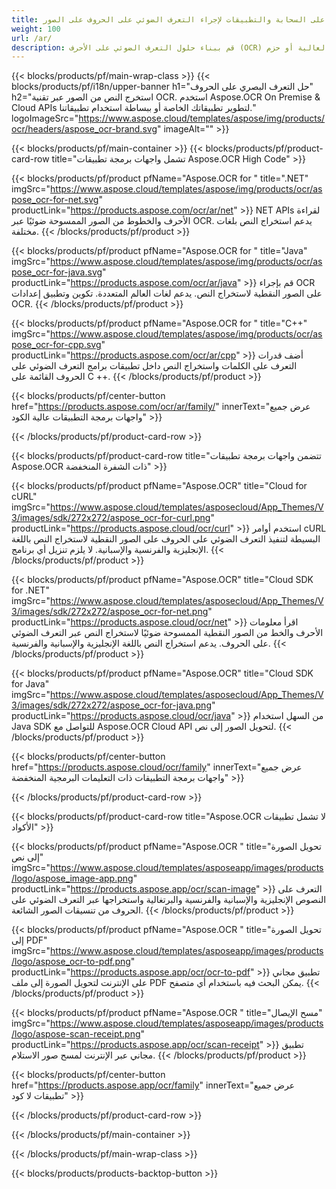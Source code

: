 ```yaml
---
title: في مكان العمل ، حلول قائمة على السحابة والتطبيقات لإجراء التعرف الضوئي على الحروف على الصور 
weight: 100
url: /ar/
description: قم ببناء حلول التعرف الضوئي على الأحرف (OCR) عبر واجهات برمجة التطبيقات ذات الأكواد العالية أو حزم SDK المستندة إلى السحابة. أو استخدم تطبيقاتنا البسيطة عبر الأنظمة الأساسية لاستخراج النص.
---
```


{{< blocks/products/pf/main-wrap-class >}}
{{< blocks/products/pf/i18n/upper-banner h1="حل التعرف البصري على الحروف" h2="استخرج النص من الصور عبر تقنية OCR. استخدم Aspose.OCR On Premise & Cloud APIs لتطوير تطبيقاتك الخاصة أو ببساطة استخدام تطبيقاتنا." logoImageSrc="https://www.aspose.cloud/templates/aspose/img/products/ocr/headers/aspose_ocr-brand.svg" imageAlt="" >}}

{{< blocks/products/pf/main-container >}}
{{< blocks/products/pf/product-card-row title="تشمل واجهات برمجة تطبيقات Aspose.OCR High Code" >}}

{{< blocks/products/pf/product pfName="Aspose.OCR for " title=".NET" imgSrc="https://www.aspose.cloud/templates/aspose/img/products/ocr/aspose_ocr-for-net.svg" productLink="https://products.aspose.com/ocr/ar/net" >}}
NET APIs لقراءة الأحرف والخطوط من الصور الممسوحة ضوئيًا عبر OCR. يدعم استخراج النص بلغات مختلفة.
{{< /blocks/products/pf/product >}}

{{< blocks/products/pf/product pfName="Aspose.OCR for " title="Java" imgSrc="https://www.aspose.cloud/templates/aspose/img/products/ocr/aspose_ocr-for-java.svg" productLink="https://products.aspose.com/ocr/ar/java" >}}
قم بإجراء OCR على الصور النقطية لاستخراج النص. يدعم لغات العالم المتعددة. تكوين وتطبيق إعدادات OCR.
{{< /blocks/products/pf/product >}}

{{< blocks/products/pf/product pfName="Aspose.OCR for " title="C++" imgSrc="https://www.aspose.cloud/templates/aspose/img/products/ocr/aspose_ocr-for-cpp.svg" productLink="https://products.aspose.com/ocr/ar/cpp" >}}
أضف قدرات التعرف على الكلمات واستخراج النص داخل تطبيقات برامج التعرف الضوئي على الحروف القائمة على C ++.
{{< /blocks/products/pf/product >}}

{{< blocks/products/pf/center-button href="https://products.aspose.com/ocr/ar/family/" innerText="عرض جميع واجهات برمجة التطبيقات عالية الكود" >}}

{{< /blocks/products/pf/product-card-row >}}

{{< blocks/products/pf/product-card-row title="تتضمن واجهات برمجة تطبيقات Aspose.OCR ذات الشفرة المنخفضة" >}}

{{< blocks/products/pf/product pfName="Aspose.OCR" title="Cloud for cURL" imgSrc="https://www.aspose.cloud/templates/asposecloud/App_Themes/V3/images/sdk/272x272/aspose_ocr-for-curl.png" productLink="https://products.aspose.cloud/ocr/curl" >}}
استخدم أوامر cURL البسيطة لتنفيذ التعرف الضوئي على الحروف على الصور النقطية لاستخراج النص باللغة الإنجليزية والفرنسية والإسبانية. لا يلزم تنزيل أي برنامج.
{{< /blocks/products/pf/product >}}

{{< blocks/products/pf/product pfName="Aspose.OCR" title="Cloud SDK for .NET" imgSrc="https://www.aspose.cloud/templates/asposecloud/App_Themes/V3/images/sdk/272x272/aspose_ocr-for-net.png" productLink="https://products.aspose.cloud/ocr/net" >}}
اقرأ معلومات الأحرف والخط من الصور النقطية الممسوحة ضوئيًا لاستخراج النص عبر التعرف الضوئي على الحروف. يدعم استخراج النص باللغة الإنجليزية والإسبانية والفرنسية.
{{< /blocks/products/pf/product >}}

{{< blocks/products/pf/product pfName="Aspose.OCR" title="Cloud SDK for Java" imgSrc="https://www.aspose.cloud/templates/asposecloud/App_Themes/V3/images/sdk/272x272/aspose_ocr-for-java.png" productLink="https://products.aspose.cloud/ocr/java" >}}
من السهل استخدام Java SDK للتواصل مع Aspose.OCR Cloud API لتحويل الصور إلى نص.
{{< /blocks/products/pf/product >}}

{{< blocks/products/pf/center-button href="https://products.aspose.cloud/ocr/family" innerText="عرض جميع واجهات برمجة التطبيقات ذات التعليمات البرمجية المنخفضة" >}}

{{< /blocks/products/pf/product-card-row >}}

{{< blocks/products/pf/product-card-row title="Aspose.OCR لا تشمل تطبيقات الأكواد" >}}

{{< blocks/products/pf/product pfName="Aspose.OCR " title="تحويل الصورة إلى نص" imgSrc="https://www.aspose.cloud/templates/asposeapp/images/products/logo/aspose_image-app.png" productLink="https://products.aspose.app/ocr/scan-image" >}}
التعرف على النصوص الإنجليزية والإسبانية والفرنسية والبرتغالية واستخراجها عبر التعرف الضوئي على الحروف من تنسيقات الصور الشائعة.
{{< /blocks/products/pf/product >}}

{{< blocks/products/pf/product pfName="Aspose.OCR " title="تحويل الصورة إلى PDF" imgSrc="https://www.aspose.cloud/templates/asposeapp/images/products/logo/aspose_ocr-to-pdf.png" productLink="https://products.aspose.app/ocr/ocr-to-pdf" >}}
تطبيق مجاني على الإنترنت لتحويل الصورة إلى ملف PDF يمكن البحث فيه باستخدام أي متصفح.
{{< /blocks/products/pf/product >}}

{{< blocks/products/pf/product pfName="Aspose.OCR " title="مسح الإيصال" imgSrc="https://www.aspose.cloud/templates/asposeapp/images/products/logo/aspose-scan-receipt.png" productLink="https://products.aspose.app/ocr/scan-receipt" >}}
تطبيق مجاني عبر الإنترنت لمسح صور الاستلام.
{{< /blocks/products/pf/product >}}

{{< blocks/products/pf/center-button href="https://products.aspose.app/ocr/family" innerText="عرض جميع تطبيقات لا كود" >}}

{{< /blocks/products/pf/product-card-row >}}

{{< /blocks/products/pf/main-container >}}


{{< /blocks/products/pf/main-wrap-class >}}

{{< blocks/products/products-backtop-button >}}